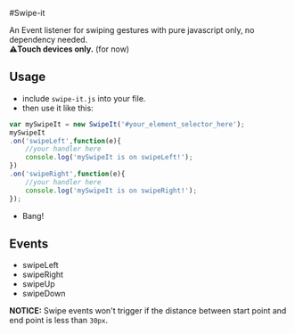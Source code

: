 #Swipe-it

An Event listener for swiping gestures with pure javascript only, no dependency needed.  
**:warning:Touch devices only.** (for now)


## Usage

 - include `swipe-it.js` into your file.
 - then use it like this:

```js
var mySwipeIt = new SwipeIt('#your_element_selector_here');
mySwipeIt
.on('swipeLeft',function(e){
	//your handler here
	console.log('mySwipeIt is on swipeLeft!');
})
.on('swipeRight',function(e){
	//your handler here
	console.log('mySwipeIt is on swipeRight!');
});
```
- Bang!



## Events

- swipeLeft
- swipeRight
- swipeUp
- swipeDown

**NOTICE:**
Swipe events won't trigger if the distance between start point and end point is less than `30px`.
